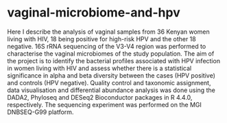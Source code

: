 # vaginal-microbiome-and-hpv
Here I describe the analysis of vaginal samples from 36 Kenyan women living with HIV, 18 being positive for high-risk HPV and the other 18 negative. 16S rRNA sequencing of the V3-V4 region was performed to characterise the vaginal microbiomes of the study population. The aim of the project is to identify the bacterial profiles associated with HPV infection in women living with HIV and assess whether there is a statistical significance in alpha and beta diversity between the cases (HPV positive) and controls (HPV negative). Quality control and taxonomic assignment, data visualisation and differential abundance analysis was done using the DADA2, Phyloseq and DESeq2 Bioconductor packages in R 4.4.0, respectively. The sequencing experiment was performed on the MGI DNBSEQ-G99 platform.
